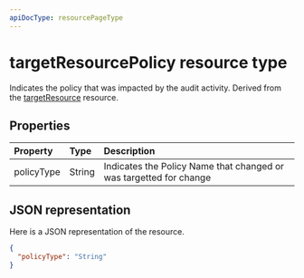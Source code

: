 ```yaml
---
apiDocType: resourcePageType
---
```

# targetResourcePolicy resource type
Indicates the policy that was impacted by the audit activity. Derived from the [targetResource](targetresource.md) resource.   



## Properties
| Property	   | Type	|Description|
|:---------------|:--------|:----------|
|policyType|String|Indicates the Policy Name that changed or was targetted for change|

## JSON representation

Here is a JSON representation of the resource.

<!-- {
  "blockType": "resource",
  "optionalProperties": [

  ],
  "@odata.type": "microsoft.graph.targetResourcePolicy"
}-->

```json
{
  "policyType": "String"
}

```

<!-- uuid: 8fcb5dbc-d5aa-4681-8e31-b001d5168d79
2015-10-25 14:57:30 UTC -->
<!-- {
  "type": "#page.annotation",
  "description": "targetResourcePolicy resource",
  "keywords": "",
  "section": "documentation",
  "tocPath": ""
}-->